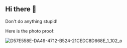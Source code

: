 ## Hi there 👋

<!--
**randommysticalperson/randommysticalperson** is a ✨ _special_ ✨ repository because its `README.md` (this file) appears on your GitHub profile.

Here are some ideas to get you started:

- 🔭 I’m currently working on ...
- 🌱 I’m currently learning ...
- 👯 I’m looking to collaborate on ...
- 🤔 I’m looking for help with ...
- 💬 Ask me about ...
- 📫 How to reach me: ...
- 😄 Pronouns: ...
- ⚡ Fun fact: ...
-->

Don't do anything stupid!

Here is the photo proof:

![D57E558E-DA49-4712-B524-21CEDC8D668E_1_102_o](https://github.com/randommysticalperson/randommysticalperson/assets/169622773/f4db664b-328e-46f0-b9b4-0a0d49e617bd)
